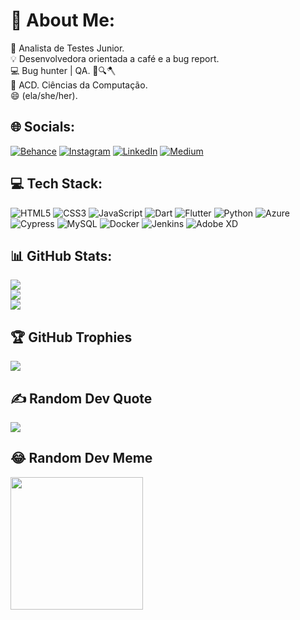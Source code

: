 # 💫 About Me:
🔭 Analista de Testes Junior.<br>💡 Desenvolvedora orientada a café e a bug report.<br>💻 Bug hunter | QA. 🐞🔍🪓<br>👾 ACD. Ciências da Computação.<br>😄 (ela/she/her).


## 🌐 Socials:
[![Behance](https://img.shields.io/badge/Behance-1769ff?logo=behance&logoColor=white)](https://behance.net/beatrizrodrigu191) 
[![Instagram](https://img.shields.io/badge/Instagram-%23E4405F.svg?logo=Instagram&logoColor=white)](https://instagram.com/bearodrgs) 
[![LinkedIn](https://img.shields.io/badge/LinkedIn-%230077B5.svg?logo=linkedin&logoColor=white)](https://linkedin.com/in/beatrizrodrigues-2609) 
[![Medium](https://img.shields.io/badge/Medium-12100E?logo=medium&logoColor=white)](https://medium.com/@qa.beatrizrodrigues) 

## 💻 Tech Stack:
![HTML5](https://img.shields.io/badge/Html5-%23E34F26.svg?style=plastic&logo=html5&logoColor=white) 
![CSS3](https://img.shields.io/badge/Css3-%231572B6.svg?style=plastic&logo=css3&logoColor=white) 
![JavaScript](https://img.shields.io/badge/Javascript-%23323330.svg?style=plastic&logo=javascript&logoColor=%23F7DF1E) 
![Dart](https://img.shields.io/badge/Dart-%230175C2.svg?style=plastic&logo=dart&logoColor=white) 
![Flutter](https://img.shields.io/badge/Flutter-%2302569B.svg?style=plastic&logo=Flutter&logoColor=white) 
![Python](https://img.shields.io/badge/Python-3670A0?style=plastic&logo=python&logoColor=ffdd54) 
![Azure](https://img.shields.io/badge/Azure-%230072C6.svg?style=plastic&logo=azure-devops&logoColor=white) 
![Cypress](https://img.shields.io/badge/Cypress-black?style=plastic&logo=cypress&logoColor=5849BE) 
![MySQL](https://img.shields.io/badge/Mysql-%2300f.svg?style=plastic&logo=mysql&logoColor=white) 
![Docker](https://img.shields.io/badge/Docker-%230db7ed.svg?style=plastic&logo=docker&logoColor=white) 
![Jenkins](https://img.shields.io/badge/Jenkins-%232C5263.svg?style=plastic&logo=jenkins&logoColor=white)
![Adobe XD](https://img.shields.io/badge/Adobe%20XD-470137?style=plastic&logo=Adobe%20XD&logoColor=#FF61F6) 

## 📊 GitHub Stats:
![](https://github-readme-stats.vercel.app/api?username=beatrizrodrgss&theme=great-gatsby&hide_border=false&include_all_commits=false&count_private=false)<br/>
![](https://github-readme-streak-stats.herokuapp.com/?user=beatrizrodrgss&theme=great-gatsby&hide_border=false)<br/>
![](https://github-readme-stats.vercel.app/api/top-langs/?username=beatrizrodrgss&theme=great-gatsby&hide_border=false&include_all_commits=false&count_private=false&layout=compact)

## 🏆 GitHub Trophies
![](https://github-profile-trophy.vercel.app/?username=beatrizrodrgss&theme=gruvbox&no-frame=false&no-bg=true&margin-w=4)

## ✍️ Random Dev Quote
![](https://quotes-github-readme.vercel.app/api?type=horizontal&theme=gruvbox)

## 😂 Random Dev Meme
<img src="https://i.redd.it/jldb0s8xfhl01.png" width="212px"/>

<!-- Proudly created with GPRM ( https://gprm.itsvg.in ) -->

